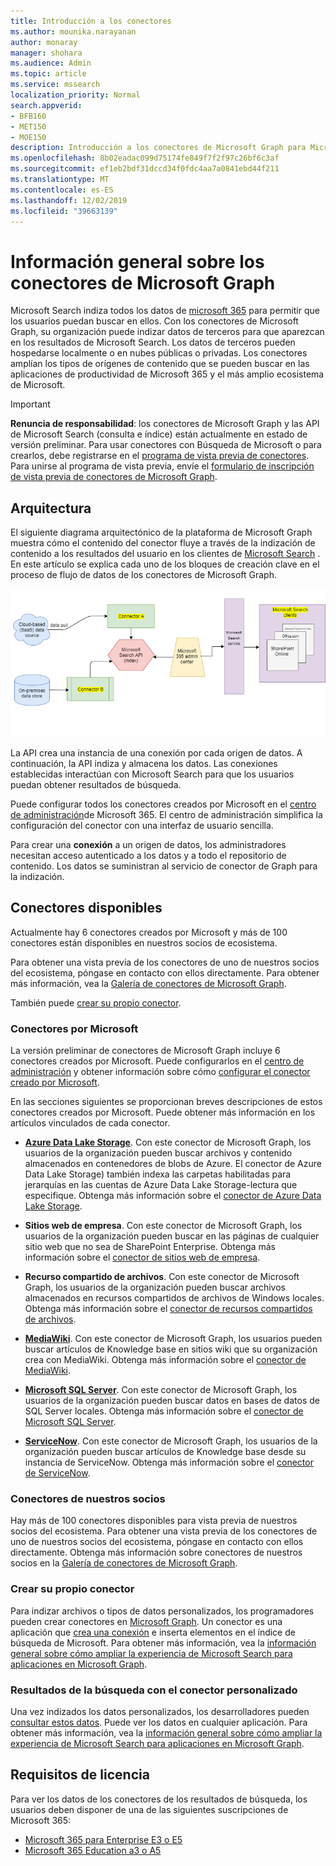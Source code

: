 ```yaml
---
title: Introducción a los conectores
ms.author: mounika.narayanan
author: monaray
manager: shohara
ms.audience: Admin
ms.topic: article
ms.service: mssearch
localization_priority: Normal
search.appverid:
- BFB160
- MET150
- MOE150
description: Introducción a los conectores de Microsoft Graph para Microsoft Search
ms.openlocfilehash: 8b02eadac099d75174fe849f7f2f97c26bf6c3af
ms.sourcegitcommit: ef1eb2bdf31dccd34f0fdc4aa7a0841ebd44f211
ms.translationtype: MT
ms.contentlocale: es-ES
ms.lasthandoff: 12/02/2019
ms.locfileid: "39663139"
---
```

# <a name="overview-of-microsoft-graph-connectors"></a>Información general sobre los conectores de Microsoft Graph

Microsoft Search indiza todos los datos de [microsoft 365](https://www.microsoft.com/microsoft-365) para permitir que los usuarios puedan buscar en ellos. Con los conectores de Microsoft Graph, su organización puede indizar datos de terceros para que aparezcan en los resultados de Microsoft Search. Los datos de terceros pueden hospedarse localmente o en nubes públicas o privadas. Los conectores amplían los tipos de orígenes de contenido que se pueden buscar en las aplicaciones de productividad de Microsoft 365 y el más amplio ecosistema de Microsoft.

> [!IMPORTANT]
> **Renuncia de responsabilidad**: los conectores de Microsoft Graph y las API de Microsoft Search (consulta e índice) están actualmente en estado de versión preliminar. Para usar conectores con Búsqueda de Microsoft o para crearlos, debe registrarse en el [programa de vista previa de conectores](connectors-preview.md). Para unirse al programa de vista previa, envíe el [formulario de inscripción de vista previa de conectores de Microsoft Graph](https://forms.office.com/Pages/ResponsePage.aspx?id=v4j5cvGGr0GRqy180BHbRxWYgu82J_RFnMMATAS6_chUNVYwNU1CMDNZUDBSSDZKWVo2RDJDRjRLQi4u).

## <a name="architecture"></a>Arquitectura
El siguiente diagrama arquitectónico de la plataforma de Microsoft Graph muestra cómo el contenido del conector fluye a través de la indización de contenido a los resultados del usuario en los clientes de [Microsoft Search](https://docs.microsoft.com/microsoftsearch/overview-microsoft-search) . En este artículo se explica cada uno de los bloques de creación clave en el proceso de flujo de datos de los conectores de Microsoft Graph.

![Diagrama: los conectores extraen los datos locales y basados en la nube y los indiza la API de búsqueda de Microsoft y, a continuación, el servicio de Microsoft Search entrega los resultados a los usuarios.](media/highlevel-connectors_FINAL.png)

La API crea una instancia de una conexión por cada origen de datos. A continuación, la API indiza y almacena los datos. Las conexiones establecidas interactúan con Microsoft Search para que los usuarios puedan obtener resultados de búsqueda.

Puede configurar todos los conectores creados por Microsoft en el [centro de administración](https://admin.microsoft.com)de Microsoft 365. El centro de administración simplifica la configuración del conector con una interfaz de usuario sencilla.

Para crear una **conexión** a un origen de datos, los administradores necesitan acceso autenticado a los datos y a todo el repositorio de contenido. Los datos se suministran al servicio de conector de Graph para la indización.

## <a name="available-connectors"></a>Conectores disponibles
Actualmente hay 6 conectores creados por Microsoft y más de 100 conectores están disponibles en nuestros socios de ecosistema.

Para obtener una vista previa de los conectores de uno de nuestros socios del ecosistema, póngase en contacto con ellos directamente. Para obtener más información, vea la [Galería de conectores de Microsoft Graph](connectors-gallery.md).

También puede [crear su propio conector](https://docs.microsoft.com/graph/search-concept-overview).

### <a name="connectors-by-microsoft"></a>Conectores por Microsoft
La versión preliminar de conectores de Microsoft Graph incluye 6 conectores creados por Microsoft. Puede configurarlos en el [centro de administración](https://admin.microsoft.com) y obtener información sobre cómo [configurar el conector creado por Microsoft](configure-connector.md).

En las secciones siguientes se proporcionan breves descripciones de estos conectores creados por Microsoft. Puede obtener más información en los artículos vinculados de cada conector.

- **[Azure Data Lake Storage](https://docs.microsoft.com/azure/storage/blobs/data-lake-storage-introduction)**. Con este conector de Microsoft Graph, los usuarios de la organización pueden buscar archivos y contenido almacenados en contenedores de blobs de Azure. El conector de Azure Data Lake Storage) también indexa las carpetas habilitadas para jerarquías en las cuentas de Azure Data Lake Storage-lectura que especifique.
Obtenga más información sobre el [conector de Azure Data Lake Storage](azure-data-lake-connector.md).

- **Sitios web de empresa**. Con este conector de Microsoft Graph, los usuarios de la organización pueden buscar en las páginas de cualquier sitio web que no sea de SharePoint Enterprise.
Obtenga más información sobre el [conector de sitios web de empresa](enterprise-web-connector.md).

- **Recurso compartido de archivos**. Con este conector de Microsoft Graph, los usuarios de la organización pueden buscar archivos almacenados en recursos compartidos de archivos de Windows locales.
Obtenga más información sobre el [conector de recursos compartidos de archivos](file-share-connector.md).

- **[MediaWiki](https://www.mediawiki.org/wiki/MediaWiki)**. Con este conector de Microsoft Graph, los usuarios pueden buscar artículos de Knowledge base en sitios wiki que su organización crea con MediaWiki.
Obtenga más información sobre el [conector de MediaWiki](mediawiki-connector.md).

- **[Microsoft SQL Server](https://www.microsoft.com/sql-server/sql-server-2017)**. Con este conector de Microsoft Graph, los usuarios de la organización pueden buscar datos en bases de datos de SQL Server locales.
Obtenga más información sobre el [conector de Microsoft SQL Server](MSSQL-connector.md).

- **[ServiceNow](https://www.servicenow.com)**. Con este conector de Microsoft Graph, los usuarios de la organización pueden buscar artículos de Knowledge base desde su instancia de ServiceNow.
Obtenga más información sobre el [conector de ServiceNow](servicenow-connector.md).

### <a name="connectors-from-our-partners"></a>Conectores de nuestros socios
Hay más de 100 conectores disponibles para vista previa de nuestros socios del ecosistema. Para obtener una vista previa de los conectores de uno de nuestros socios del ecosistema, póngase en contacto con ellos directamente.
Obtenga más información sobre conectores de nuestros socios en la [Galería de conectores de Microsoft Graph](connectors-gallery.md).

### <a name="build-your-own-connector"></a>Crear su propio conector
Para indizar archivos o tipos de datos personalizados, los programadores pueden crear conectores en [Microsoft Graph](https://developer.microsoft.com/graph/). Un conector es una aplicación que [crea una conexión](https://docs.microsoft.com/graph/search-index-manage-connections) e inserta elementos en el índice de búsqueda de Microsoft. Para obtener más información, vea la [información general sobre cómo ampliar la experiencia de Microsoft Search para aplicaciones en Microsoft Graph](https://docs.microsoft.com/graph/search-concept-overview).

### <a name="search-results-with-your-custom-built-connector"></a>Resultados de la búsqueda con el conector personalizado
Una vez indizados los datos personalizados, los desarrolladores pueden [consultar estos datos](https://docs.microsoft.com/graph/search-concept-custom-types). Puede ver los datos en cualquier aplicación. Para obtener más información, vea la [información general sobre cómo ampliar la experiencia de Microsoft Search para aplicaciones en Microsoft Graph](https://docs.microsoft.com/graph/search-concept-overview).

## <a name="license-requirements"></a>Requisitos de licencia
Para ver los datos de los conectores de los resultados de búsqueda, los usuarios deben disponer de una de las siguientes suscripciones de Microsoft 365:
- <a href="https://www.microsoft.com/microsoft-365/compare-all-microsoft-365-plans" target="_blank">Microsoft 365 para Enterprise E3 o E5</a>
- <a href="https://www.microsoft.com/microsoft-365/academic/compare-office-365-education-plans?activetab=tab:primaryr1" target="_blank">Microsoft 365 Education a3 o A5</a>
